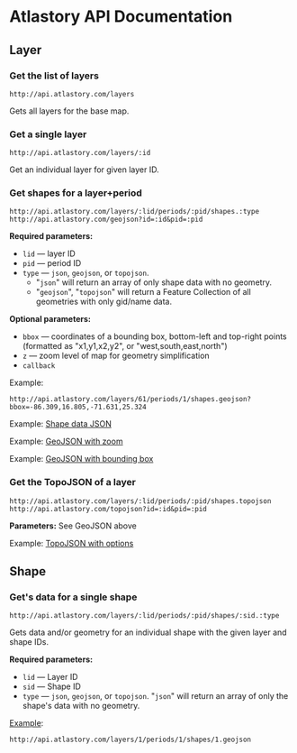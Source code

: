 # Atlastory API Documentation


## Layer


### Get the list of layers

	http://api.atlastory.com/layers

Gets all layers for the base map.


### Get a single layer

	http://api.atlastory.com/layers/:id

Get an individual layer for given layer ID.


### Get shapes for a layer+period

	http://api.atlastory.com/layers/:lid/periods/:pid/shapes.:type
	http://api.atlastory.com/geojson?id=:id&pid=:pid

__Required parameters:__

* `lid` — layer ID
* `pid` — period ID
* `type` — `json`, `geojson`, or `topojson`.
	* "`json`" will return an array of only shape data with no geometry.
	* "`geojson`", "`topojson`" will return a Feature Collection of all geometries with only gid/name data.

__Optional parameters:__

* `bbox` — coordinates of a bounding box, bottom-left and top-right points (formatted as "x1,y1,x2,y2", or "west,south,east,north")
* `z` — zoom level of map for geometry simplification
* `callback`

Example:

	http://api.atlastory.com/layers/61/periods/1/shapes.geojson?bbox=-86.309,16.805,-71.631,25.324

Example: [Shape data JSON](/layers/0/periods/1/shapes.json)

Example: [GeoJSON with zoom](/layers/61/periods/1/shapes.geojson?z=0)

Example: [GeoJSON with bounding box](/layers/64/periods/1/shapes.geojson?bbox=-86.30859375,16.804541076383455,-71.630859375,25.3241665257384)

### Get the TopoJSON of a layer

	http://api.atlastory.com/layers/:lid/periods/:pid/shapes.topojson
	http://api.atlastory.com/topojson?id=:id&pid=:pid

__Parameters:__ See GeoJSON above

Example: [TopoJSON with options](/layers/61/periods/1/shapes.topojson?z=0&bbox=-86.309,16.805,-71.631,25.324)



## Shape


### Get's data for a single shape

	http://api.atlastory.com/layers/:lid/periods/:pid/shapes/:sid.:type

Gets data and/or geometry for an individual shape with the given layer and shape IDs.

__Required parameters:__

* `lid` — Layer ID
* `sid` — Shape ID
* `type` — `json`, `geojson`, or `topojson`. "`json`" will return an array of only the shape's data with no geometry.

[Example](/layers/1/periods/1/shapes/1.geojson):

	http://api.atlastory.com/layers/1/periods/1/shapes/1.geojson

